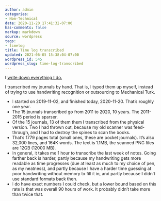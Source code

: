 ```yaml
---
author: admin
categories:
- Non-Technical
date: 2020-11-20 17:41:32-07:00
has-comments: false
markup: markdown
source: wordpress
tags:
- timelog
title: Time log transcribed
updated: 2021-06-05 15:38:04-07:00
wordpress_id: 545
wordpress_slug: time-log-transcribed
---
```

I [write down everything I do.](https://blog.za3k.com/life-logging-in-2019/)

I transcribed my journals by hand. That is, I typed them up myself, instead of trying to use handwriting recognition or outsourcing to Mechanical Turk.

-   I started on 2019-11-02, and finished today, 2020-11-20. That’s roughly one year.
-   The 15 journals transcribed go from 2011 to 2020, 10 years. The 2011-2015 period is sparser.
-   Of the 15 journals, 13 of them them I transcribed from the physical version. Two I had thrown out, because my old scanner was feed-through, and I had to destroy the spines to scan the books.
-   That’s 1779 pages total (small ones, these are pocket journals). It’s also 32,000 lines, and 164K words. The text is 1.1MB, the scanned PNG files are 12GB (12000 MB).
-   In general, it takes me 1 hour to transcribe the last week of notes. Going farther back is harder, partly because my handwriting gets more readable as time progresses (due at least as much to my choice of pen, as my neatness), and partly because I have a harder time guessing at poor handwriting without memory to fill it in, and partly because I didn’t use standard formats back then.
-   I do have exact numbers I could check, but a lower bound based on this rate is that was overall 90 hours of work. It probably didn’t take more than twice that.
